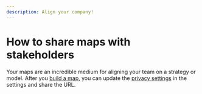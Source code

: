 ```yaml
---
description: Align your company!
---
```


# How to share maps with stakeholders

Your maps are an incredible medium for aligning your team on a strategy or model. After you [build a map](../strategy-map/how-to-build-your-strategy-map.md), you can update the [privacy settings](../private-and-public-stakeholder-views.md) in the settings and share the URL.
